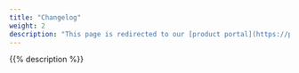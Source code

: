 ```yaml
---
title: "Changelog"
weight: 2
description: "This page is redirected to our [product portal](https://portal.productboard.com/platformsh/2-platform-sh-portal/tabs/6-launched) with recently released features and services, what's currently being developed, and what's on the roadmap for the future."
---
```


{{% description %}}

